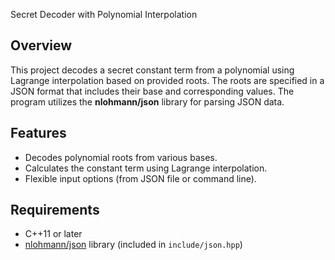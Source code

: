 Secret Decoder with Polynomial Interpolation

## Overview

This project decodes a secret constant term from a polynomial using Lagrange interpolation based on provided roots. The roots are specified in a JSON format that includes their base and corresponding values. The program utilizes the **nlohmann/json** library for parsing JSON data.

## Features
- Decodes polynomial roots from various bases.
- Calculates the constant term using Lagrange interpolation.
- Flexible input options (from JSON file or command line).

## Requirements
- C++11 or later
- [nlohmann/json](https://github.com/nlohmann/json) library (included in `include/json.hpp`)
